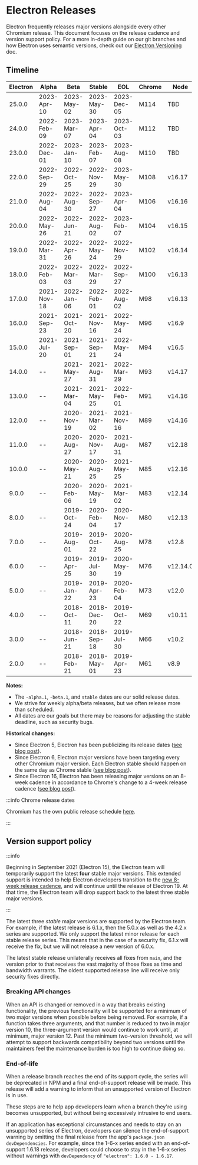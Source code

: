 # Electron Releases

Electron frequently releases major versions alongside every other Chromium release.
This document focuses on the release cadence and version support policy.
For a more in-depth guide on our git branches and how Electron uses semantic versions,
check out our [Electron Versioning](./electron-versioning.md) doc.

## Timeline

| Electron | Alpha | Beta | Stable | EOL | Chrome | Node | Supported |
| ------- | ----- | ------- | ------ | ------ | ---- | ---- | ---- |
| 25.0.0 | 2023-Apr-10 | 2023-May-02 | 2023-May-30 | 2023-Dec-05 | M114 | TBD | ✅ |
| 24.0.0 | 2022-Feb-09 | 2023-Mar-07 | 2023-Apr-04 | 2023-Oct-03 | M112 | TBD | ✅ |
| 23.0.0 | 2022-Dec-01 | 2023-Jan-10 | 2023-Feb-07 | 2023-Aug-08 | M110 | TBD | ✅ |
| 22.0.0 | 2022-Sep-29 | 2022-Oct-25 | 2022-Nov-29 | 2023-May-30 | M108 | v16.17 | ✅ |
| 21.0.0 | 2022-Aug-04 | 2022-Aug-30 | 2022-Sep-27 | 2023-Apr-04 | M106 | v16.16 | 🚫 |
| 20.0.0 | 2022-May-26 | 2022-Jun-21 | 2022-Aug-02 | 2023-Feb-07 | M104 | v16.15 | 🚫 |
| 19.0.0 | 2022-Mar-31 | 2022-Apr-26 | 2022-May-24 | 2022-Nov-29 | M102 | v16.14 | 🚫 |
| 18.0.0 | 2022-Feb-03 | 2022-Mar-03 | 2022-Mar-29 | 2022-Sep-27 | M100 | v16.13 | 🚫 |
| 17.0.0 | 2021-Nov-18 | 2022-Jan-06 | 2022-Feb-01 | 2022-Aug-02 | M98 | v16.13 | 🚫 |
| 16.0.0 | 2021-Sep-23 | 2021-Oct-20 | 2021-Nov-16 | 2022-May-24 | M96 | v16.9 | 🚫 |
| 15.0.0 | 2021-Jul-20 | 2021-Sep-01 | 2021-Sep-21 | 2022-May-24 | M94 | v16.5 | 🚫 |
| 14.0.0 | -- | 2021-May-27 | 2021-Aug-31 | 2022-Mar-29 | M93 | v14.17 | 🚫 |
| 13.0.0 | -- | 2021-Mar-04 | 2021-May-25 | 2022-Feb-01 | M91 | v14.16 | 🚫 |
| 12.0.0 | -- | 2020-Nov-19 | 2021-Mar-02 | 2021-Nov-16 | M89 | v14.16 | 🚫 |
| 11.0.0 | -- | 2020-Aug-27 | 2020-Nov-17 | 2021-Aug-31 | M87 | v12.18 | 🚫 |
| 10.0.0 | -- | 2020-May-21 | 2020-Aug-25 | 2021-May-25 | M85 | v12.16 | 🚫 |
| 9.0.0 | -- | 2020-Feb-06 | 2020-May-19 | 2021-Mar-02 | M83 | v12.14 | 🚫 |
| 8.0.0 | -- | 2019-Oct-24 | 2020-Feb-04 | 2020-Nov-17 | M80 | v12.13 | 🚫 |
| 7.0.0 | -- | 2019-Aug-01 | 2019-Oct-22 | 2020-Aug-25 | M78 | v12.8 | 🚫 |
| 6.0.0 | -- | 2019-Apr-25 | 2019-Jul-30 | 2020-May-19 | M76 | v12.14.0 | 🚫 |
| 5.0.0 | -- | 2019-Jan-22 | 2019-Apr-23 | 2020-Feb-04 | M73 | v12.0 | 🚫 |
| 4.0.0 | -- | 2018-Oct-11 | 2018-Dec-20 | 2019-Oct-22 | M69 | v10.11 | 🚫 |
| 3.0.0 | -- | 2018-Jun-21 | 2018-Sep-18 | 2019-Jul-30 | M66 | v10.2 | 🚫 |
| 2.0.0 | -- | 2018-Feb-21 | 2018-May-01 | 2019-Apr-23 | M61 | v8.9 | 🚫 |

**Notes:**

* The `-alpha.1`, `-beta.1`, and `stable` dates are our solid release dates.
* We strive for weekly alpha/beta releases, but we often release more than scheduled.
* All dates are our goals but there may be reasons for adjusting the stable deadline, such as security bugs.

**Historical changes:**

* Since Electron 5, Electron has been publicizing its release dates ([see blog post](https://electronjs.org/blog/electron-5-0-timeline)).
* Since Electron 6, Electron major versions have been targeting every other Chromium major version. Each Electron stable should happen on the same day as Chrome stable ([see blog post](https://www.electronjs.org/blog/12-week-cadence)).
* Since Electron 16, Electron has been releasing major versions on an 8-week cadence in accordance to Chrome's change to a 4-week release cadence ([see blog post](https://www.electronjs.org/blog/8-week-cadence)).

:::info Chrome release dates

Chromium has the own public release schedule [here](https://chromiumdash.appspot.com/schedule).

:::

## Version support policy

:::info

Beginning in September 2021 (Electron 15), the Electron team
will temporarily support the latest **four** stable major versions. This
extended support is intended to help Electron developers transition to
the [new 8-week release cadence](https://electronjs.org/blog/8-week-cadence),
and will continue until the release of Electron 19. At that time,
the Electron team will drop support back to the latest three stable major versions.

:::

The latest three *stable* major versions are supported by the Electron team.
For example, if the latest release is 6.1.x, then the 5.0.x as well
as the 4.2.x series are supported. We only support the latest minor release
for each stable release series. This means that in the case of a security fix,
6.1.x will receive the fix, but we will not release a new version of 6.0.x.

The latest stable release unilaterally receives all fixes from `main`,
and the version prior to that receives the vast majority of those fixes
as time and bandwidth warrants. The oldest supported release line will receive
only security fixes directly.

### Breaking API changes

When an API is changed or removed in a way that breaks existing functionality, the
previous functionality will be supported for a minimum of two major versions when
possible before being removed. For example, if a function takes three arguments,
and that number is reduced to two in major version 10, the three-argument version would
continue to work until, at minimum, major version 12. Past the minimum two-version
threshold, we will attempt to support backwards compatibility beyond two versions
until the maintainers feel the maintenance burden is too high to continue doing so.

### End-of-life

When a release branch reaches the end of its support cycle, the series
will be deprecated in NPM and a final end-of-support release will be
made. This release will add a warning to inform that an unsupported
version of Electron is in use.

These steps are to help app developers learn when a branch they're
using becomes unsupported, but without being excessively intrusive
to end users.

If an application has exceptional circumstances and needs to stay
on an unsupported series of Electron, developers can silence the
end-of-support warning by omitting the final release from the app's
`package.json` `devDependencies`. For example, since the 1-6-x series
ended with an end-of-support 1.6.18 release, developers could choose
to stay in the 1-6-x series without warnings with `devDependency` of
`"electron": 1.6.0 - 1.6.17`.
